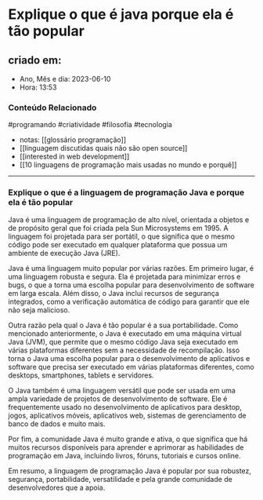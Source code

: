 # Explique o que é java porque ela é tão popular

## criado em: 
-  Ano, Mês e dia: 2023-06-10
- Hora: 13:53

### Conteúdo Relacionado
#programando #criatividade #filosofia #tecnologia 
- notas: [[glossário programação]]
- [[linguagem discutidas quais não são open source]]
- [[interested in web development]]
- [[10 linguagens de programação mais usadas no mundo e porquê]]
---

### Explique o que é a linguagem de programação Java e porque ela é tão popular

Java é uma linguagem de programação de alto nível, orientada a objetos e de propósito geral que foi criada pela Sun Microsystems em 1995. A linguagem foi projetada para ser portátil, o que significa que o mesmo código pode ser executado em qualquer plataforma que possua um ambiente de execução Java (JRE).

Java é uma linguagem muito popular por várias razões. Em primeiro lugar, é uma linguagem robusta e segura. Ela é projetada para minimizar erros e bugs, o que a torna uma escolha popular para desenvolvimento de software em larga escala. Além disso, o Java inclui recursos de segurança integrados, como a verificação automática de código para garantir que ele não seja malicioso.

Outra razão pela qual o Java é tão popular é a sua portabilidade. Como mencionado anteriormente, o Java é executado em uma máquina virtual Java (JVM), que permite que o mesmo código Java seja executado em várias plataformas diferentes sem a necessidade de recompilação. Isso torna o Java uma escolha popular para o desenvolvimento de aplicativos e software que precisa ser executado em várias plataformas diferentes, como desktops, smartphones, tablets e servidores.

O Java também é uma linguagem versátil que pode ser usada em uma ampla variedade de projetos de desenvolvimento de software. Ele é frequentemente usado no desenvolvimento de aplicativos para desktop, jogos, aplicativos móveis, aplicativos web, sistemas de gerenciamento de banco de dados e muito mais.

Por fim, a comunidade Java é muito grande e ativa, o que significa que há muitos recursos disponíveis para aprender e aprimorar as habilidades de programação em Java, incluindo livros, fóruns, tutoriais e cursos online.

Em resumo, a linguagem de programação Java é popular por sua robustez, segurança, portabilidade, versatilidade e pela grande comunidade de desenvolvedores que a apoia.
